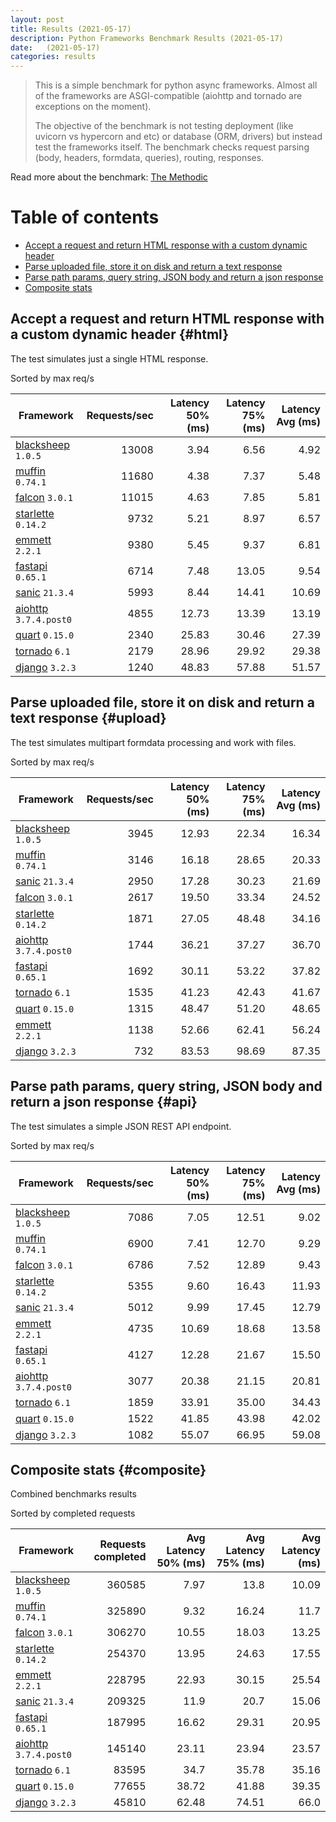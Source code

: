 ```yaml
---
layout: post
title: Results (2021-05-17)
description: Python Frameworks Benchmark Results (2021-05-17)
date:   (2021-05-17)
categories: results
---
```


<script src="https://cdn.jsdelivr.net/npm/chart.js@3.2.1/dist/chart.min.js"></script>

> This is a simple benchmark for python async frameworks. Almost all of the
> frameworks are ASGI-compatible (aiohttp and tornado are exceptions on the
> moment). 
> 
> The objective of the benchmark is not testing deployment (like uvicorn vs
> hypercorn and etc) or database (ORM, drivers) but instead test the frameworks
> itself. The benchmark checks request parsing (body, headers, formdata,
> queries), routing, responses.

Read more about the benchmark: [The Methodic](/py-frameworks-bench/about/)

# Table of contents

* [Accept a request and return HTML response with a custom dynamic header](#html)
* [Parse uploaded file, store it on disk and return a text response](#upload)
* [Parse path params, query string, JSON body and return a json response](#api)
* [Composite stats ](#composite)

<canvas id="chart" style="margin-bottom: 2em"></canvas>
<script>
    var ctx = document.getElementById('chart').getContext('2d');
    var myChart = new Chart(ctx, {
        type: 'bar',
        data: {
            labels: ['blacksheep','muffin','falcon','starlette','emmett','sanic','fastapi','aiohttp','tornado','quart','django',],
            datasets: [
                {
                    label: 'Single HTML response (req/s)',
                    data: ['13008','11680','11015','9732','9380','6714','5993','4855','2340','2179','1240',],
                    backgroundColor: [
                        '#b9ddf1', '#afd6ed', '#a5cfe9', '#9bc7e4', '#92c0df', '#89b8da', '#80b0d5', '#79aacf', '#72a3c9', '#6a9bc3', '#6394be', '#5b8cb8', '#5485b2', '#4e7fac', '#4878a6', '#437a9f', '#3d6a98', '#376491', '#305d8a', '#2a5783',
                    ].reverse()
                },
                {
                    label: 'Upload file (req/s)',
                    data: ['3945','3146','2950','2617','1871','1744','1692','1535','1315','1138','732',],
                    backgroundColor: [
                        '#ffc685', '#fcbe75', '#f9b665', '#f7ae54', '#f5a645', '#f59c3c', '#f49234', '#f2882d', '#f07e27', '#ee7422', '#e96b20', '#e36420', '#db5e20', '#d25921', '#ca5422', '#c14f22', '#b84b23', '#af4623', '#a64122', '#9e3d22',
                    ].reverse()
                },
                {
                    label: 'Work with JSON (req/s)',
                    data: ['7086','6900','6786','5355','5012','4735','4127','3077','1859','1522','1082',],
                    backgroundColor: [
                        '#b3e0a6', '#a5db96', '#98d687', '#8ed07f', '#85ca77', '#7dc370', '#75bc69', '#6eb663', '#67af5c', '#61a956', '#59a253', '#519c51', '#49964f', '#428f4d', '#398949', '#308344', '#2b7c40', '#27763d', '#256f3d', '#24693d',
                    ].reverse()
                },
            ]
        }
    });
</script>

##  Accept a request and return HTML response with a custom dynamic header {#html}

The test simulates just a single HTML response. 

Sorted by max req/s

| Framework | Requests/sec | Latency 50% (ms) | Latency 75% (ms) | Latency Avg (ms) |
| --------- | -----------: | ---------------: | ---------------: | ---------------: |
| [blacksheep](https://pypi.org/project/blacksheep/) `1.0.5` | 13008 | 3.94 | 6.56 | 4.92
| [muffin](https://pypi.org/project/muffin/) `0.74.1` | 11680 | 4.38 | 7.37 | 5.48
| [falcon](https://pypi.org/project/falcon/) `3.0.1` | 11015 | 4.63 | 7.85 | 5.81
| [starlette](https://pypi.org/project/starlette/) `0.14.2` | 9732 | 5.21 | 8.97 | 6.57
| [emmett](https://pypi.org/project/emmett/) `2.2.1` | 9380 | 5.45 | 9.37 | 6.81
| [fastapi](https://pypi.org/project/fastapi/) `0.65.1` | 6714 | 7.48 | 13.05 | 9.54
| [sanic](https://pypi.org/project/sanic/) `21.3.4` | 5993 | 8.44 | 14.41 | 10.69
| [aiohttp](https://pypi.org/project/aiohttp/) `3.7.4.post0` | 4855 | 12.73 | 13.39 | 13.19
| [quart](https://pypi.org/project/quart/) `0.15.0` | 2340 | 25.83 | 30.46 | 27.39
| [tornado](https://pypi.org/project/tornado/) `6.1` | 2179 | 28.96 | 29.92 | 29.38
| [django](https://pypi.org/project/django/) `3.2.3` | 1240 | 48.83 | 57.88 | 51.57


## Parse uploaded file, store it on disk and return a text response  {#upload}
The test simulates multipart formdata processing and work with files.  

Sorted by max req/s

| Framework | Requests/sec | Latency 50% (ms) | Latency 75% (ms) | Latency Avg (ms) |
| --------- | -----------: | ---------------: | ---------------: | ---------------: |
| [blacksheep](https://pypi.org/project/blacksheep/) `1.0.5` | 3945 | 12.93 | 22.34 | 16.34
| [muffin](https://pypi.org/project/muffin/) `0.74.1` | 3146 | 16.18 | 28.65 | 20.33
| [sanic](https://pypi.org/project/sanic/) `21.3.4` | 2950 | 17.28 | 30.23 | 21.69
| [falcon](https://pypi.org/project/falcon/) `3.0.1` | 2617 | 19.50 | 33.34 | 24.52
| [starlette](https://pypi.org/project/starlette/) `0.14.2` | 1871 | 27.05 | 48.48 | 34.16
| [aiohttp](https://pypi.org/project/aiohttp/) `3.7.4.post0` | 1744 | 36.21 | 37.27 | 36.70
| [fastapi](https://pypi.org/project/fastapi/) `0.65.1` | 1692 | 30.11 | 53.22 | 37.82
| [tornado](https://pypi.org/project/tornado/) `6.1` | 1535 | 41.23 | 42.43 | 41.67
| [quart](https://pypi.org/project/quart/) `0.15.0` | 1315 | 48.47 | 51.20 | 48.65
| [emmett](https://pypi.org/project/emmett/) `2.2.1` | 1138 | 52.66 | 62.41 | 56.24
| [django](https://pypi.org/project/django/) `3.2.3` | 732 | 83.53 | 98.69 | 87.35


## Parse path params, query string, JSON body and return a json response  {#api}
The test simulates a simple JSON REST API endpoint.  

Sorted by max req/s

| Framework | Requests/sec | Latency 50% (ms) | Latency 75% (ms) | Latency Avg (ms) |
| --------- | -----------: | ---------------: | ---------------: | ---------------: |
| [blacksheep](https://pypi.org/project/blacksheep/) `1.0.5` | 7086 | 7.05 | 12.51 | 9.02
| [muffin](https://pypi.org/project/muffin/) `0.74.1` | 6900 | 7.41 | 12.70 | 9.29
| [falcon](https://pypi.org/project/falcon/) `3.0.1` | 6786 | 7.52 | 12.89 | 9.43
| [starlette](https://pypi.org/project/starlette/) `0.14.2` | 5355 | 9.60 | 16.43 | 11.93
| [sanic](https://pypi.org/project/sanic/) `21.3.4` | 5012 | 9.99 | 17.45 | 12.79
| [emmett](https://pypi.org/project/emmett/) `2.2.1` | 4735 | 10.69 | 18.68 | 13.58
| [fastapi](https://pypi.org/project/fastapi/) `0.65.1` | 4127 | 12.28 | 21.67 | 15.50
| [aiohttp](https://pypi.org/project/aiohttp/) `3.7.4.post0` | 3077 | 20.38 | 21.15 | 20.81
| [tornado](https://pypi.org/project/tornado/) `6.1` | 1859 | 33.91 | 35.00 | 34.43
| [quart](https://pypi.org/project/quart/) `0.15.0` | 1522 | 41.85 | 43.98 | 42.02
| [django](https://pypi.org/project/django/) `3.2.3` | 1082 | 55.07 | 66.95 | 59.08


## Composite stats {#composite}
Combined benchmarks results

Sorted by completed requests

| Framework | Requests completed | Avg Latency 50% (ms) | Avg Latency 75% (ms) | Avg Latency (ms) |
| --------- | -----------------: | -------------------: | -------------------: | ---------------: |
| [blacksheep](https://pypi.org/project/blacksheep/) `1.0.5` | 360585 | 7.97 | 13.8 | 10.09
| [muffin](https://pypi.org/project/muffin/) `0.74.1` | 325890 | 9.32 | 16.24 | 11.7
| [falcon](https://pypi.org/project/falcon/) `3.0.1` | 306270 | 10.55 | 18.03 | 13.25
| [starlette](https://pypi.org/project/starlette/) `0.14.2` | 254370 | 13.95 | 24.63 | 17.55
| [emmett](https://pypi.org/project/emmett/) `2.2.1` | 228795 | 22.93 | 30.15 | 25.54
| [sanic](https://pypi.org/project/sanic/) `21.3.4` | 209325 | 11.9 | 20.7 | 15.06
| [fastapi](https://pypi.org/project/fastapi/) `0.65.1` | 187995 | 16.62 | 29.31 | 20.95
| [aiohttp](https://pypi.org/project/aiohttp/) `3.7.4.post0` | 145140 | 23.11 | 23.94 | 23.57
| [tornado](https://pypi.org/project/tornado/) `6.1` | 83595 | 34.7 | 35.78 | 35.16
| [quart](https://pypi.org/project/quart/) `0.15.0` | 77655 | 38.72 | 41.88 | 39.35
| [django](https://pypi.org/project/django/) `3.2.3` | 45810 | 62.48 | 74.51 | 66.0
